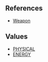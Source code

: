 ## References
  * [Weapon](VanillaWeapon.md)

## Values
  * [PHYSICAL](VanillaPHYSICAL.md)
  * [ENERGY](VanillaENERGY.md)